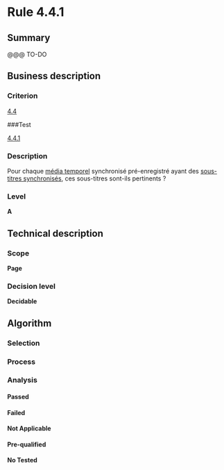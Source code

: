 # Rule 4.4.1

## Summary

@@@ TO-DO

## Business description

### Criterion

[4.4](http://references.modernisation.gouv.fr/sites/default/files/RGAA3_RC2-1/referentiel_technique.htm#crit-4-4)

###Test

[4.4.1](http://references.modernisation.gouv.fr/sites/default/files/RGAA3_RC2-1/referentiel_technique.htm#test-4-4-1)

### Description

Pour chaque <a href="http://references.modernisation.gouv.fr/sites/default/files/RGAA3_RC2-1/glossaire.htm#mMediaTemp">m&eacute;dia temporel</a> synchronis&eacute; pr&eacute;-enregistr&eacute; ayant des <a href="http://references.modernisation.gouv.fr/sites/default/files/RGAA3_RC2-1/glossaire.htm#mSsTitreSynchro">sous-titres synchronis&eacute;s</a>, ces sous-titres sont-ils pertinents ?

### Level

**A**

## Technical description

### Scope

**Page**

### Decision level

**Decidable**

## Algorithm

### Selection

### Process

### Analysis

#### Passed

#### Failed

#### Not Applicable

#### Pre-qualified

#### No Tested 






